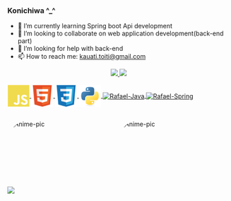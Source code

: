 ### Konichiwa ^_^

- 🌱 I’m currently learning Spring boot Api development
- 👯 I’m looking to collaborate on web application development(back-end part)
- 🤔 I’m looking for help with back-end
- 📫 How to reach me: kauati.toiti@gmail.com

<div align="center">
  <a href="https://github.com/Rafael-Kauati/Rafael-Kauati">
  <img height="180px" src="https://github-readme-stats.vercel.app/api?username=Rafael-kauati&show_icons=true&theme=blue-green&include_all_commits=true&count_private=true"/>
  <img height="210px" src="https://github-readme-stats.vercel.app/api/top-langs/?username=Rafael-kauati&layout=compact&langs_count=9&theme=blue-green"/>
</div>

  
  <div style="display: inline_block"><br>
  <img align="center" alt="Rafael-Js" height="50" width="50" src="https://raw.githubusercontent.com/devicons/devicon/master/icons/javascript/javascript-plain.svg"> 
  <img align="center" alt="Rafael-HTML" height="50" width="50" src="https://raw.githubusercontent.com/devicons/devicon/master/icons/html5/html5-original.svg">
  <img align="center" alt="Rafael-CSS" height="50" width="50" src="https://raw.githubusercontent.com/devicons/devicon/master/icons/css3/css3-original.svg">
  <img align="center" alt="Rafael-Python" height="50" width="50" src="https://raw.githubusercontent.com/devicons/devicon/master/icons/python/python-original.svg">
  <img align="center" height="50" width="50" alt="Rafael-Java" src="https://cdn.jsdelivr.net/gh/devicons/devicon/icons/java/java-original.svg" />
  <img align="center" height="50" width="50" alt="Rafael-Spring" src="https://cdn.jsdelivr.net/gh/devicons/devicon/icons/spring/spring-original.svg" />
  
</div>

##
  <div style="display: inline_block">
    <img align="left" alt="Anime-pic" height="150" width="250" style="border-radius:50px;" src="https://i.pinimg.com/originals/f7/22/01/f72201273a1f6541a7059d496fc062d4.gif">
    <img align="left" alt="Anime-pic" height="150" width="250" style="border-radius:50px;" src="https://i.pinimg.com/originals/83/57/5a/83575aafac35371808733e2be53d9fae.png">
  <img src= "https://img.shields.io/badge/Gmail-D14836?style=for-the-badge&logo=gmail&logoColor=white" href="">
  </div>
  
